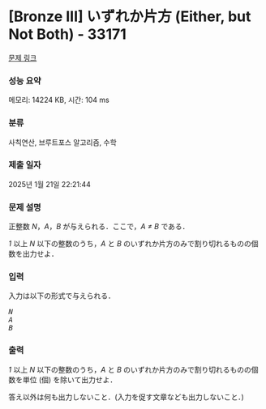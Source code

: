 # [Bronze III] いずれか片方 (Either, but Not Both) - 33171 

[문제 링크](https://www.acmicpc.net/problem/33171) 

### 성능 요약

메모리: 14224 KB, 시간: 104 ms

### 분류

사칙연산, 브루트포스 알고리즘, 수학

### 제출 일자

2025년 1월 21일 22:21:44

### 문제 설명

<p>正整数 <var>N</var>，<var>A</var>，<var>B</var> が与えられる．ここで，<var>A ≠ B</var> である．</p>

<p><var>1</var> 以上 <var>N</var> 以下の整数のうち，<var>A</var> と <var>B</var> のいずれか片方のみで割り切れるものの個数を出力せよ．</p>

### 입력 

 <p>入力は以下の形式で与えられる．</p>

<pre><var>N</var>
<var>A</var>
<var>B</var></pre>

### 출력 

 <p><var>1</var> 以上 <var>N</var> 以下の整数のうち，<var>A</var> と <var>B</var> のいずれか片方のみで割り切れるものの個数を単位 (個) を除いて出力せよ．</p>

<p>答え以外は何も出力しないこと．(入力を促す文章なども出力しないこと．)</p>

